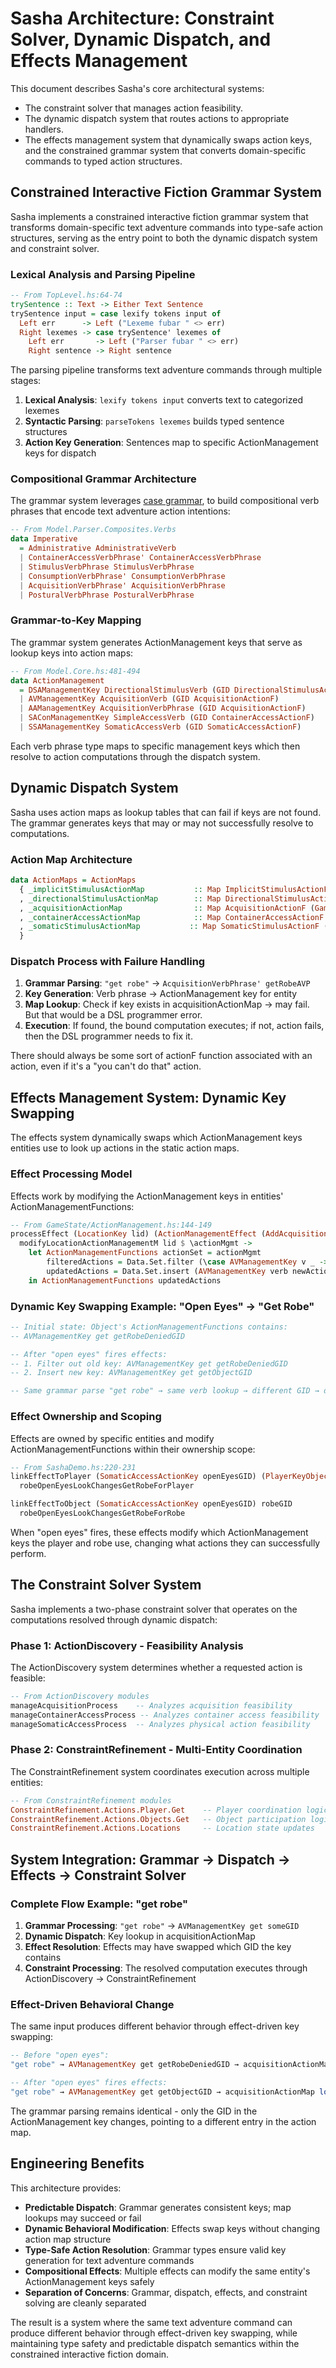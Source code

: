 # Sasha Architecture: Constraint Solver, Dynamic Dispatch, and Effects Management

This document describes Sasha's core architectural systems:
 - The constraint solver that manages action feasibility.
 - The dynamic dispatch system that routes actions to appropriate handlers.
 - The effects management system that dynamically swaps action keys,
   and the constrained grammar system that converts domain-specific commands to typed action structures.

## Constrained Interactive Fiction Grammar System

Sasha implements a constrained interactive fiction grammar system that transforms
domain-specific text adventure commands into type-safe action structures,
serving as the entry point to both the dynamic dispatch system and constraint solver.

### Lexical Analysis and Parsing Pipeline

```haskell
-- From TopLevel.hs:64-74
trySentence :: Text -> Either Text Sentence
trySentence input = case lexify tokens input of
  Left err      -> Left ("Lexeme fubar " <> err)
  Right lexemes -> case trySentence' lexemes of
    Left err       -> Left ("Parser fubar " <> err)  
    Right sentence -> Right sentence
```

The parsing pipeline transforms text adventure commands through multiple stages:

1. **Lexical Analysis**: `lexify tokens input` converts text to categorized lexemes
2. **Syntactic Parsing**: `parseTokens lexemes` builds typed sentence structures
3. **Action Key Generation**: Sentences map to specific ActionManagement keys for dispatch

### Compositional Grammar Architecture

The grammar system leverages [case grammar](https://en.wikipedia.org/wiki/Case_grammar), to build compositional verb phrases that
encode text adventure action intentions:

```haskell
-- From Model.Parser.Composites.Verbs
data Imperative
  = Administrative AdministrativeVerb
  | ContainerAccessVerbPhrase' ContainerAccessVerbPhrase  
  | StimulusVerbPhrase StimulusVerbPhrase
  | ConsumptionVerbPhrase' ConsumptionVerbPhrase
  | AcquisitionVerbPhrase' AcquisitionVerbPhrase
  | PosturalVerbPhrase PosturalVerbPhrase
```

### Grammar-to-Key Mapping

The grammar system generates ActionManagement keys that serve as lookup keys into action maps:

```haskell
-- From Model.Core.hs:481-494
data ActionManagement
  = DSAManagementKey DirectionalStimulusVerb (GID DirectionalStimulusActionF)
  | AVManagementKey AcquisitionVerb (GID AcquisitionActionF)           -- "get robe" 
  | AAManagementKey AcquisitionVerbPhrase (GID AcquisitionActionF)
  | SAConManagementKey SimpleAccessVerb (GID ContainerAccessActionF)
  | SSAManagementKey SomaticAccessVerb (GID SomaticAccessActionF)      -- "open eyes"
```

Each verb phrase type maps to specific management keys which then resolve to action computations through the dispatch system.

## Dynamic Dispatch System

Sasha uses action maps as lookup tables that can fail if keys are not found. The grammar generates keys that may or may not successfully resolve to computations.

### Action Map Architecture

```haskell
data ActionMaps = ActionMaps
  { _implicitStimulusActionMap           :: Map ImplicitStimulusActionF (GameComputation Identity CoordinationResult)
  , _directionalStimulusActionMap        :: Map DirectionalStimulusActionF (GameComputation Identity CoordinationResult)  
  , _acquisitionActionMap                :: Map AcquisitionActionF (GameComputation Identity CoordinationResult)
  , _containerAccessActionMap            :: Map ContainerAccessActionF (GameComputation Identity CoordinationResult)
  , _somaticStimulusActionMap           :: Map SomaticStimulusActionF (GameComputation Identity CoordinationResult)
  }
```

### Dispatch Process with Failure Handling

1. **Grammar Parsing**: `"get robe"` → `AcquisitionVerbPhrase' getRobeAVP`
2. **Key Generation**: Verb phrase → ActionManagement key for entity
3. **Map Lookup**: Check if key exists in acquisitionActionMap → may fail. But that would be a DSL programmer error.
4. **Execution**: If found, the bound computation executes; if not, action fails, then the DSL programmer needs to fix it.

There should always be some sort of actionF function associated with an action, even if it's a "you can't do that" action.
## Effects Management System: Dynamic Key Swapping

The effects system dynamically swaps which ActionManagement keys entities use to
look up actions in the static action maps.

### Effect Processing Model

Effects work by modifying the ActionManagement keys in entities' ActionManagementFunctions:

```haskell
-- From GameState/ActionManagement.hs:144-149
processEffect (LocationKey lid) (ActionManagementEffect (AddAcquisitionVerb verb newActionGID) _) = do
  modifyLocationActionManagementM lid $ \actionMgmt ->
    let ActionManagementFunctions actionSet = actionMgmt
        filteredActions = Data.Set.filter (\case AVManagementKey v _ -> v /= verb; _ -> True) actionSet
        updatedActions = Data.Set.insert (AVManagementKey verb newActionGID) filteredActions
    in ActionManagementFunctions updatedActions
```

### Dynamic Key Swapping Example: "Open Eyes" → "Get Robe"

```haskell
-- Initial state: Object's ActionManagementFunctions contains:
-- AVManagementKey get getRobeDeniedGID

-- After "open eyes" fires effects:
-- 1. Filter out old key: AVManagementKey get getRobeDeniedGID
-- 2. Insert new key: AVManagementKey get getObjectGID  

-- Same grammar parse "get robe" → same verb lookup → different GID → different action
```

### Effect Ownership and Scoping

Effects are owned by specific entities and modify ActionManagementFunctions within their ownership scope:

```haskell
-- From SashaDemo.hs:220-231
linkEffectToPlayer (SomaticAccessActionKey openEyesGID) (PlayerKeyObject robeGID) 
  robeOpenEyesLookChangesGetRobeForPlayer

linkEffectToObject (SomaticAccessActionKey openEyesGID) robeGID 
  robeOpenEyesLookChangesGetRobeForRobe
```

When "open eyes" fires, these effects modify which ActionManagement keys the player and robe use, changing what actions they can successfully perform.

## The Constraint Solver System

Sasha implements a two-phase constraint solver that operates on the computations resolved through dynamic dispatch:

### Phase 1: ActionDiscovery - Feasibility Analysis

The ActionDiscovery system determines whether a requested action is feasible:

```haskell
-- From ActionDiscovery modules
manageAcquisitionProcess    -- Analyzes acquisition feasibility
manageContainerAccessProcess -- Analyzes container access feasibility
manageSomaticAccessProcess  -- Analyzes physical action feasibility
```

### Phase 2: ConstraintRefinement - Multi-Entity Coordination  

The ConstraintRefinement system coordinates execution across multiple entities:

```haskell
-- From ConstraintRefinement modules  
ConstraintRefinement.Actions.Player.Get    -- Player coordination logic
ConstraintRefinement.Actions.Objects.Get   -- Object participation logic
ConstraintRefinement.Actions.Locations     -- Location state updates
```

## System Integration: Grammar → Dispatch → Effects → Constraint Solver

### Complete Flow Example: "get robe"

1. **Grammar Processing**: `"get robe"` → `AVManagementKey get someGID`
2. **Dynamic Dispatch**: Key lookup in acquisitionActionMap 
3. **Effect Resolution**: Effects may have swapped which GID the key contains
4. **Constraint Processing**: The resolved computation executes through ActionDiscovery → ConstraintRefinement

### Effect-Driven Behavioral Change

The same input produces different behavior through effect-driven key swapping:

```haskell
-- Before "open eyes":
"get robe" → AVManagementKey get getRobeDeniedGID → acquisitionActionMap lookup → getRobeDeniedF → "You feel dizzy..."

-- After "open eyes" fires effects:
"get robe" → AVManagementKey get getObjectGID → acquisitionActionMap lookup → getObjectF → successful acquisition
```

The grammar parsing remains identical - only the GID in the ActionManagement key changes, pointing to a different entry in the action map.

## Engineering Benefits

This architecture provides:

- **Predictable Dispatch**: Grammar generates consistent keys; map lookups may succeed or fail
- **Dynamic Behavioral Modification**: Effects swap keys without changing action map structure
- **Type-Safe Action Resolution**: Grammar types ensure valid key generation for text adventure commands
- **Compositional Effects**: Multiple effects can modify the same entity's ActionManagement keys safely
- **Separation of Concerns**: Grammar, dispatch, effects, and constraint solving are cleanly separated

The result is a system where the same text adventure command can produce different behavior
through effect-driven key swapping, while maintaining type safety and predictable dispatch semantics within the constrained interactive fiction domain.
